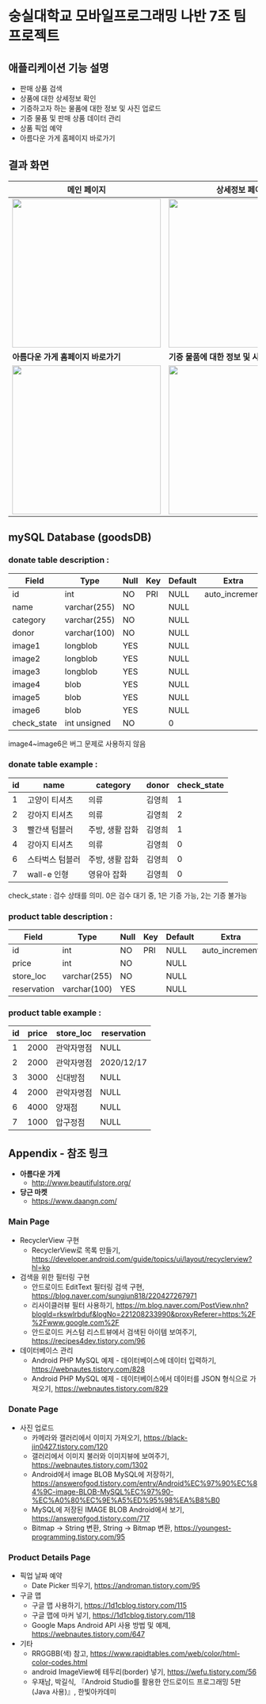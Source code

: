 # 숭실대학교 모바일프로그래밍 나반 7조 팀프로젝트
## 애플리케이션 기능 설명
* 판매 상품 검색
* 상품에 대한 상세정보 확인
* 기증하고자 하는 물품에 대한 정보 및 사진 업로드
* 기증 물품 및 판매 상품 데이터 관리
* 상품 픽업 예약
* 아름다운 가게 홈페이지 바로가기

## 결과 화면
| 메인 페이지 | 상세정보 페이지 | 상품 검색 |
|---|---|---|
|<img width="300" src="https://user-images.githubusercontent.com/55284181/102485744-5e438280-40ab-11eb-96a1-0ddad6e5e352.gif">|<img width="300" src="https://user-images.githubusercontent.com/55284181/102486104-e45fc900-40ab-11eb-9803-0f9252fced45.gif">|<img width="300" src="https://user-images.githubusercontent.com/55284181/102486796-f0985600-40ac-11eb-9cfb-aca9ceb96f74.gif">|
| **아름다운 가게 홈페이지 바로가기** | **기증 물품에 대한 정보 및 사진 업로드** |
|<img width="300" src="https://user-images.githubusercontent.com/55284181/102487034-466cfe00-40ad-11eb-9f71-c24a16f0b0ee.gif">|<img width="300" src="https://user-images.githubusercontent.com/55284181/102487755-694be200-40ae-11eb-82ac-bfeaddac0a44.gif">|


## mySQL Database (goodsDB)
### donate table description :
| Field       | Type         | Null | Key | Default | Extra          |
|-------------|--------------|------|-----|---------|----------------|
| id          | int          | NO   | PRI | NULL    | auto_increment |
| name        | varchar(255) | NO   |     | NULL    |                |
| category    | varchar(255) | NO   |     | NULL    |                |
| donor       | varchar(100) | NO   |     | NULL    |                |
| image1      | longblob     | YES  |     | NULL    |                |
| image2      | longblob     | YES  |     | NULL    |                |
| image3      | longblob     | YES  |     | NULL    |                |
| image4      | blob         | YES  |     | NULL    |                |
| image5      | blob         | YES  |     | NULL    |                |
| image6      | blob         | YES  |     | NULL    |                |
| check_state | int unsigned | NO   |     | 0       |                |

image4~image6은 버그 문제로 사용하지 않음

### donate table example :
| id | name                   | category              | donor     | check_state |
|----|------------------------|-----------------------|-----------|-------------|
|  1 | 고양이 티셔츠          | 의류                  | 김영희    |           1 |
|  2 | 강아지 티셔츠          | 의류                  | 김영희    |           2 |
|  3 | 빨간색 텀블러          | 주방, 생활 잡화       | 김영희    |           1 |
|  4 | 강아지 티셔츠          | 의류                  | 김영희    |           0 |
|  6 | 스타벅스 텀블러        | 주방, 생활 잡화       | 김영희    |           0 |
|  7 | wall-e 인형            | 영유아 잡화           | 김영희    |           0 |

check_state : 검수 상태를 의미. 0은 검수 대기 중, 1은 기증 가능, 2는 기증 불가능

### product table description :
| Field       | Type         | Null | Key | Default | Extra          |
|-------------|--------------|------|-----|---------|----------------|
| id          | int          | NO   | PRI | NULL    | auto_increment |
| price       | int          | NO   |     | NULL    |                |
| store_loc   | varchar(255) | NO   |     | NULL    |                |
| reservation | varchar(100) | YES  |     | NULL    |                |

### product table example :
| id | price  | store_loc          | reservation |
|----|--------|--------------------|-------------|
|  1 |   2000 | 관악자명점         | NULL        |
|  2 |   2000 | 관악자명점         | 2020/12/17  |
|  3 |   3000 | 신대방점           | NULL        |
|  4 |   2000 | 관악자명점         | NULL        |
|  6 |   4000 | 양재점             | NULL        |
|  7 |   1000 | 압구정점           | NULL        |

## Appendix - 참조 링크

* **아름다운 가게**
  * <http://www.beautifulstore.org/>
* **당근 마켓**
  * <https://www.daangn.com/>

### Main Page
* RecyclerView 구현
  * RecyclerView로 목록 만들기, <https://developer.android.com/guide/topics/ui/layout/recyclerview?hl=ko>
* 검색을 위한 필터링 구현
  * 안드로이드 EditText 필터링 검색 구현, <https://blog.naver.com/sungjun818/220427267971>
  * 리사이클러뷰 필터 사용하기, <https://m.blog.naver.com/PostView.nhn?blogId=rkswlrbduf&logNo=221208233990&proxyReferer=https:%2F%2Fwww.google.com%2F>
  * 안드로이드 커스텀 리스트뷰에서 검색된 아이템 보여주기, <https://recipes4dev.tistory.com/96>
* 데이터베이스 관리
  * Android PHP MySQL 예제 - 데이터베이스에 데이터 입력하기, <https://webnautes.tistory.com/828>
  * Android PHP MySQL 예제 - 데이터베이스에서 데이터를 JSON 형식으로 가져오기, <https://webnautes.tistory.com/829>

### Donate Page
* 사진 업로드
  * 카메라와 갤러리에서 이미지 가져오기, <https://black-jin0427.tistory.com/120>
  * 갤러리에서 이미지 불러와 이미지뷰에 보여주기, <https://webnautes.tistory.com/1302>
  * Android에서 image BLOB MySQL에 저장하기, <https://answerofgod.tistory.com/entry/Android%EC%97%90%EC%84%9C-image-BLOB-MySQL%EC%97%90-%EC%A0%80%EC%9E%A5%ED%95%98%EA%B8%B0>
  * MySQL에 저장된 IMAGE BLOB Android에서 보기, <https://answerofgod.tistory.com/717>
  * Bitmap -> String 변환, String -> Bitmap 변환, <https://youngest-programming.tistory.com/95>

### Product Details Page
* 픽업 날짜 예약
  * Date Picker 띄우기, <https://androman.tistory.com/95>
* 구글 맵
  * 구글 맵 사용하기, <https://1d1cblog.tistory.com/115>
  * 구글 맵에 마커 넣기, <https://1d1cblog.tistory.com/118>
  * Google Maps Android API 사용 방법 및 예제, <https://webnautes.tistory.com/647>
* 기타
  * RRGGBB(색) 참고, <https://www.rapidtables.com/web/color/html-color-codes.html>
  * android ImageView에 테두리(border) 넣기, <https://wefu.tistory.com/56>
  * 우재남, 박길식, 『Android Studio를 활용한 안드로이드 프로그래밍 5판 (Java 사용)』, 한빛아카데미
  
